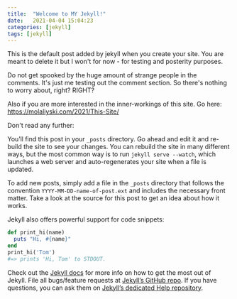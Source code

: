```yaml
---
title:  "Welcome to MY Jekyll!"
date:   2021-04-04 15:04:23
categories: [jekyll]
tags: [jekyll]
---
```


This is the default post added by jekyll when you create your site. You are meant to delete it but I won't for now - for testing and posterity purposes.

Do not get spooked by the huge amount of strange people in the comments. It's just me testing out the comment section. So there's nothing to worry about, right? RIGHT?  

Also if you are more interested in the inner-workings of this site. Go here: https://molaliyski.com/2021/This-Site/

Don't read any further: 

You’ll find this post in your `_posts` directory. Go ahead and edit it and re-build the site to see your changes. You can rebuild the site in many different ways, but the most common way is to run `jekyll serve --watch`, which launches a web server and auto-regenerates your site when a file is updated.

To add new posts, simply add a file in the `_posts` directory that follows the convention `YYYY-MM-DD-name-of-post.ext` and includes the necessary front matter. Take a look at the source for this post to get an idea about how it works.

Jekyll also offers powerful support for code snippets:

```ruby
def print_hi(name)
  puts "Hi, #{name}"
end
print_hi('Tom')
#=> prints 'Hi, Tom' to STDOUT.
```

Check out the [Jekyll docs][jekyll] for more info on how to get the most out of Jekyll. File all bugs/feature requests at [Jekyll’s GitHub repo][jekyll-gh]. If you have questions, you can ask them on [Jekyll’s dedicated Help repository][jekyll-help].

[jekyll]:      http://jekyllrb.com
[jekyll-gh]:   https://github.com/jekyll/jekyll
[jekyll-help]: https://github.com/jekyll/jekyll-help
